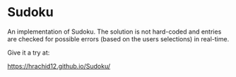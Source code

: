 # Sudoku

An implementation of Sudoku. The solution is not hard-coded and entries are checked for possible errors (based on the users selections) in real-time.

Give it a try at:

https://hrachid12.github.io/Sudoku/
